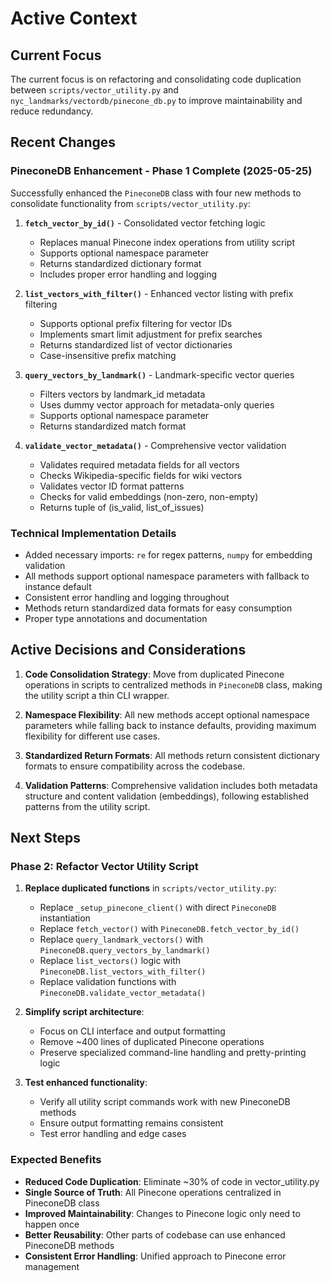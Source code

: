 # Active Context

## Current Focus

The current focus is on refactoring and consolidating code duplication between `scripts/vector_utility.py` and `nyc_landmarks/vectordb/pinecone_db.py` to improve maintainability and reduce redundancy.

## Recent Changes

### PineconeDB Enhancement - Phase 1 Complete (2025-05-25)

Successfully enhanced the `PineconeDB` class with four new methods to consolidate functionality from `scripts/vector_utility.py`:

1. **`fetch_vector_by_id()`** - Consolidated vector fetching logic

   - Replaces manual Pinecone index operations from utility script
   - Supports optional namespace parameter
   - Returns standardized dictionary format
   - Includes proper error handling and logging

1. **`list_vectors_with_filter()`** - Enhanced vector listing with prefix filtering

   - Supports optional prefix filtering for vector IDs
   - Implements smart limit adjustment for prefix searches
   - Returns standardized list of vector dictionaries
   - Case-insensitive prefix matching

1. **`query_vectors_by_landmark()`** - Landmark-specific vector queries

   - Filters vectors by landmark_id metadata
   - Uses dummy vector approach for metadata-only queries
   - Supports optional namespace parameter
   - Returns standardized match format

1. **`validate_vector_metadata()`** - Comprehensive vector validation

   - Validates required metadata fields for all vectors
   - Checks Wikipedia-specific fields for wiki vectors
   - Validates vector ID format patterns
   - Checks for valid embeddings (non-zero, non-empty)
   - Returns tuple of (is_valid, list_of_issues)

### Technical Implementation Details

- Added necessary imports: `re` for regex patterns, `numpy` for embedding validation
- All methods support optional namespace parameters with fallback to instance default
- Consistent error handling and logging throughout
- Methods return standardized data formats for easy consumption
- Proper type annotations and documentation

## Active Decisions and Considerations

1. **Code Consolidation Strategy**: Move from duplicated Pinecone operations in scripts to centralized methods in `PineconeDB` class, making the utility script a thin CLI wrapper.

1. **Namespace Flexibility**: All new methods accept optional namespace parameters while falling back to instance defaults, providing maximum flexibility for different use cases.

1. **Standardized Return Formats**: All methods return consistent dictionary formats to ensure compatibility across the codebase.

1. **Validation Patterns**: Comprehensive validation includes both metadata structure and content validation (embeddings), following established patterns from the utility script.

## Next Steps

### Phase 2: Refactor Vector Utility Script

1. **Replace duplicated functions** in `scripts/vector_utility.py`:

   - Replace `_setup_pinecone_client()` with direct `PineconeDB` instantiation
   - Replace `fetch_vector()` with `PineconeDB.fetch_vector_by_id()`
   - Replace `query_landmark_vectors()` with `PineconeDB.query_vectors_by_landmark()`
   - Replace `list_vectors()` logic with `PineconeDB.list_vectors_with_filter()`
   - Replace validation functions with `PineconeDB.validate_vector_metadata()`

1. **Simplify script architecture**:

   - Focus on CLI interface and output formatting
   - Remove ~400 lines of duplicated Pinecone operations
   - Preserve specialized command-line handling and pretty-printing logic

1. **Test enhanced functionality**:

   - Verify all utility script commands work with new PineconeDB methods
   - Ensure output formatting remains consistent
   - Test error handling and edge cases

### Expected Benefits

- **Reduced Code Duplication**: Eliminate ~30% of code in vector_utility.py
- **Single Source of Truth**: All Pinecone operations centralized in PineconeDB class
- **Improved Maintainability**: Changes to Pinecone logic only need to happen once
- **Better Reusability**: Other parts of codebase can use enhanced PineconeDB methods
- **Consistent Error Handling**: Unified approach to Pinecone error management
